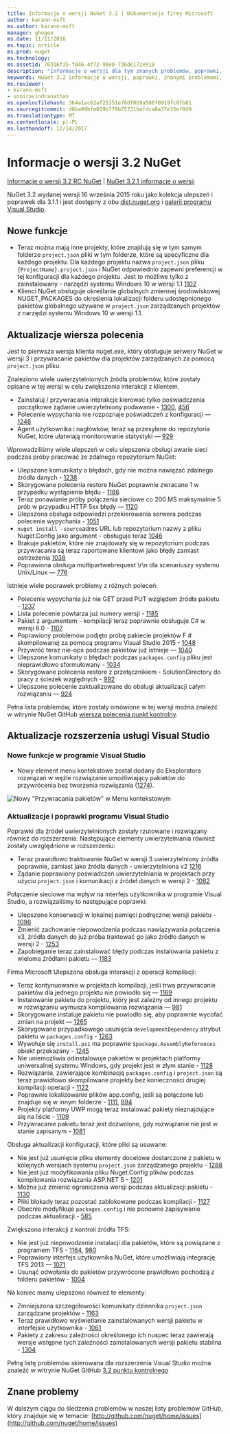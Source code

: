 ```yaml
---
title: Informacje o wersji NuGet 3.2 | Dokumentacja firmy Microsoft
author: karann-msft
ms.author: karann-msft
manager: ghogen
ms.date: 11/11/2016
ms.topic: article
ms.prod: nuget
ms.technology: 
ms.assetid: 70316f35-f046-4f72-98e0-736de172e918
description: "Informacje o wersji dla tym znanych problemów, poprawki, dodatkowe funkcje i dcr 3.2 NuGet."
keywords: NuGet 3.2 informacje o wersji, poprawki, znanymi problemami, nowe funkcje, dcr
ms.reviewer:
- karann-msft
- unniravindranathan
ms.openlocfilehash: 364a1ac62af25351e78df0b9a506f0919fc8fb61
ms.sourcegitcommit: d0ba99bfe019b779b75731bafdca8a37e35ef0d9
ms.translationtype: MT
ms.contentlocale: pl-PL
ms.lasthandoff: 12/14/2017
---
```

# <a name="nuget-32-release-notes"></a>Informacje o wersji 3.2 NuGet

[Informacje o wersji 3.2 RC NuGet](../release-notes/nuget-3.2-RC.md) | [NuGet 3.2.1 informacje o wersji](../release-notes/nuget-3.2.1.md)

NuGet 3.2 wydanej wersji 16 września 2015 roku jako kolekcja ulepszeń i poprawek dla 3.1.1 i jest dostępny z obu [dist.nuget.org](http://dist.nuget.org/index.html) i [galerii programu Visual Studio](https://visualstudiogallery.msdn.microsoft.com/5d345edc-2e2d-4a9c-b73b-d53956dc458d?SRC=Home).

## <a name="new-features"></a>Nowe funkcje

* Teraz można mają inne projekty, które znajdują się w tym samym folderze `project.json` pliki w tym folderze, które są specyficzne dla każdego projektu.  Dla każdego projektu nazwa `project.json` pliku `{ProjectName}.project.json` i NuGet odpowiednio zapewni preferencji w tej konfiguracji dla każdego projektu.  Jest to możliwe tylko z zainstalowany - narzędzi systemu Windows 10 w wersji 1.1 [1102](https://github.com/NuGet/Home/issues/1102)
* Klienci NuGet obsługuje określanie globalnych zmiennej środowiskowej NUGET_PACKAGES do określenia lokalizacji folderu udostępnionego pakietów globalnego używane w `project.json` zarządzanych projektów z narzędzi systemu Windows 10 w wersji 1.1.

## <a name="command-line-updates"></a>Aktualizacje wiersza polecenia

Jest to pierwsza wersja klienta nuget.exe, który obsługuje serwery NuGet w wersji 3 i przywracanie pakietów dla projektów zarządzanych za pomocą `project.json` pliku.

Znaleziono wiele uwierzytelnionych źródła problemów, które zostały opisane w tej wersji w celu zwiększenia interakcji z klientem.

* Zainstaluj / przywracania interakcje kierować tylko poświadczenia początkowe żądanie uwierzytelniony podawanie - [1300](https://github.com/NuGet/Home/issues/1300), [456](https://github.com/NuGet/Home/issues/456)
* Polecenie wypychania nie rozpoznaje poświadczeń z konfiguracji — [1248](https://github.com/NuGet/Home/issues/1248)
* Agent użytkownika i nagłówków, teraz są przesyłane do repozytoria NuGet, które ułatwiają monitorowanie statystyki — [929](https://github.com/NuGet/Home/issues/929)

Wprowadziliśmy wiele ulepszeń w celu ulepszenia obsługi awarie sieci podczas próby pracować ze zdalnego repozytorium NuGet:

* Ulepszone komunikaty o błędach, gdy nie można nawiązać zdalnego źródła danych - [1238](https://github.com/NuGet/Home/issues/1238)
* Skorygowane polecenia restore NuGet poprawnie zwracane 1 w przypadku wystąpienia błędu - [1186](https://github.com/NuGet/Home/issues/1186)
* Teraz ponawianie próby połączenia sieciowe co 200 MS maksymalnie 5 prób w przypadku HTTP 5xx błędy — [1120](https://github.com/NuGet/Home/issues/1120)
* Ulepszona obsługa odpowiedzi przekierowania serwera podczas polecenie wypychania - [1051](https://github.com/NuGet/Home/issues/1051)
* `nuget install -source`adres URL lub repozytorium nazwy z pliku Nuget.Config jako argument - obsługuje teraz [1046](https://github.com/NuGet/Home/issues/1046)
* Brakuje pakietów, które nie znajdowały się w repozytorium podczas przywracania są teraz raportowane klientowi jako błędy zamiast ostrzeżenia [1038](https://github.com/NuGet/Home/issues/1038)
* Poprawiona obsługa multipartwebrequest \r\n dla scenariuszy systemu Unix/Linux — [776](https://github.com/NuGet/Home/issues/776)

Istnieje wiele poprawek problemy z różnych poleceń:

* Polecenie wypychania już nie GET przed PUT względem źródła pakietu - [1237](https://github.com/NuGet/Home/issues/1237)
* Lista polecenie powtarza już numery wersji - [1185](https://github.com/NuGet/Home/issues/1185)
* Pakiet z argumentem - kompilacji teraz poprawnie obsługuje C# w wersji 6.0 - [1107](https://github.com/NuGet/Home/issues/1107)
* Poprawiony problemów podjęto próbę pakiecie projektów F # skompilowanej za pomocą programu Visual Studio 2015 - [1048](https://github.com/NuGet/Home/issues/1048)
* Przywróć teraz nie-ops podczas pakietów już istnieje — [1040](https://github.com/NuGet/Home/issues/1040)
* Ulepszone komunikaty o błędach podczas `packages.config` pliku jest nieprawidłowo sformułowany - [1034](https://github.com/NuGet/Home/issues/1034)
* Skorygowane polecenia restore z przełącznikiem - SolutionDirectory do pracy z ścieżek względnych - [992](https://github.com/NuGet/Home/issues/992)
* Ulepszone polecenie zaktualizowane do obsługi aktualizacji całym rozwiązaniu — [924](https://github.com/NuGet/Home/issues/924)

Pełna lista problemów, które zostały omówione w tej wersji można znaleźć w witrynie NuGet GitHub [wiersza polecenia punkt kontrolny](https://github.com/nuget/home/issues?utf8=%E2%9C%93&q=is%3Aissue+milestone%3A3.2.0-commandline+is%3Aclosed+-label%3AClosedAs%3ADuplicate).

## <a name="visual-studio-extension-updates"></a>Aktualizacje rozszerzenia usługi Visual Studio

### <a name="new-features-in-visual-studio"></a>Nowe funkcje w programie Visual Studio

* Nowy element menu kontekstowe został dodany do Eksploratora rozwiązań w węźle rozwiązanie umożliwiający pakietów do przywrócenia bez tworzenia rozwiązania ([1274](https://github.com/NuGet/Home/issues/1274)).

![Nowy "Przywracania pakietów" w Menu kontekstowym](./media/NuGet-3.2/newContextMenu.png)

### <a name="updates-and-fixes-in-visual-studio"></a>Aktualizacje i poprawki programu Visual Studio

Poprawki dla źródeł uwierzytelnionych zostały rzutowane i rozwiązany również do rozszerzenia.  Następujące elementy uwierzytelniania również zostały uwzględnione w rozszerzeniu:

* Teraz prawidłowo traktowanie NuGet w wersji 3 uwierzytelniony źródła poprawnie, zamiast jako źródła danych - uwierzytelniona v2 [1216](https://github.com/NuGet/Home/issues/1216)
* Żądanie poprawiony poświadczeń uwierzytelniania w projektach przy użyciu `project.json` i komunikacji z źródeł danych w wersji 2 - [1082](https://github.com/NuGet/Home/issues/1082)

Połączenie sieciowe ma wpływ na interfejs użytkownika w programie Visual Studio, a rozwiązaliśmy to następujące poprawki:

* Ulepszone konserwacji w lokalnej pamięci podręcznej wersji pakietu - [1096](https://github.com/NuGet/Home/issues/1096)
* Zmienić zachowanie niepowodzenia podczas nawiązywania połączenia v3, źródła danych do już próba traktować go jako źródło danych w wersji 2 - [1253](https://github.com/NuGet/Home/issues/1253)
* Zapobieganie teraz zainstalować błędy podczas instalowania pakietu z wieloma źródłami pakietu — [1183](https://github.com/NuGet/Home/issues/1183)

Firma Microsoft Ulepszona obsługa interakcji z operacji kompilacji:

* Teraz kontynuowanie w projektach kompilacji, jeśli trwa przywracanie pakietów dla jednego projektu nie powiodło się — [1169](https://github.com/NuGet/Home/issues/1169)
* Instalowanie pakietu do projektu, który jest zależny od innego projektu w rozwiązaniu wymusza kompilowania rozwiązania — [981](https://github.com/NuGet/Home/issues/981)
* Skorygowane instaluje pakietu nie powiodło się, aby poprawnie wycofać zmian na projekt — [1265](https://github.com/NuGet/Home/issues/1265)
* Skorygowane przypadkowego usunięcia `developmentDependency` atrybut pakietu w `packages.config`  -  [1263](https://github.com/NuGet/Home/issues/1263)
* Wywołuje się `install.ps1` ma poprawne `$package.AssemblyReferences` obiekt przekazany - [1245](https://github.com/NuGet/Home/issues/1245)
* Nie uniemożliwia odinstalowuje pakietów w projektach platformy uniwersalnej systemu Windows, gdy projekt jest w złym stanie - [1128](https://github.com/NuGet/Home/issues/1128)
* Rozwiązania, zawierające kombinację `packages.config` i `project.json` są teraz prawidłowo skompilowane projekty bez konieczności drugiej kompilacji operacji - [1122](https://github.com/NuGet/Home/issues/1122)
* Poprawnie lokalizowanie plików app.config, jeśli są połączone lub znajduje się w innym folderze - [1111](https://github.com/NuGet/Home/issues/1111), [894](https://github.com/NuGet/Home/issues/894)
* Projekty platformy UWP mogą teraz instalować pakiety nieznajdujące się na liście - [1109](https://github.com/NuGet/Home/issues/1109)
* Przywracanie pakietu teraz jest dozwolone, gdy rozwiązanie nie jest w stanie zapisanym - [1081](https://github.com/NuGet/Home/issues/1081)

Obsługa aktualizacji konfiguracji, które pliki są usuwane:

* Nie jest już usunięcie pliku elementy docelowe dostarczone z pakietu w kolejnych wersjach systemu `project.json` zarządzanego projektu - [1288](https://github.com/NuGet/Home/issues/1288)
* Nie jest już modyfikowania pliku Nuget.Config plików podczas kompilowania rozwiązania ASP.NET 5 - [1201](https://github.com/NuGet/Home/issues/1201)
* Można już zmienić ograniczenia wersji podczas aktualizacji pakietu - [1130](https://github.com/NuGet/Home/issues/1130)
* Pliki blokady teraz pozostać zablokowane podczas kompilacji - [1127](https://github.com/NuGet/Home/issues/1127)
* Obecnie modyfikuje `packages.config` i nie ponowne zapisywanie podczas aktualizacji - [585](https://github.com/NuGet/Home/issues/585)

Zwiększona interakcji z kontroli źródła TFS:

* Nie jest już niepowodzenie instalacji dla pakietów, które są powiązane z programem TFS - [1164](https://github.com/NuGet/Home/issues/1164), [980](https://github.com/NuGet/Home/issues/980)
* Poprawiony interfejs użytkownika NuGet, które umożliwiają integrację TFS 2013 — [1071](https://github.com/NuGet/Home/issues/1071)
* Usunąć odwołania do pakietów przywrócone prawidłowo pochodzą z folderu pakietów - [1004](https://github.com/NuGet/Home/issues/1004)

Na koniec mamy ulepszono również te elementy:

* Zmniejszona szczegółowości komunikaty dziennika `project.json` zarządzane projektów - [1163](https://github.com/NuGet/Home/issues/1163)
* Teraz prawidłowo wyświetlanie zainstalowanych wersji pakietu w interfejsie użytkownika - [1061](https://github.com/NuGet/Home/issues/1061)
* Pakiety z zakresu zależności określonego ich nuspec teraz zawierają wersje wstępne tych zależności zainstalowanych wersji pakietu stabilna - [1304](https://github.com/NuGet/Home/issues/1304)

Pełną listę problemów skierowana dla rozszerzenia Visual Studio można znaleźć w witrynie NuGet GitHub [3.2 punktu kontrolnego](https://github.com/nuget/home/issues?q=is%3Aissue+is%3Aclosed+-label%3AClosedAs%3ADuplicate+milestone%3A3.2)

## <a name="known-issues"></a>Znane problemy

W dalszym ciągu do śledzenia problemów w naszej listy problemów GitHub, który znajduje się w temacie: [http://github.com/nuget/home/issues](http://github.com/nuget/home/issues)